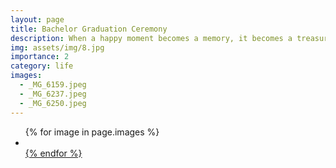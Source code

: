 ```yaml
---
layout: page
title: Bachelor Graduation Ceremony
description: When a happy moment becomes a memory, it becomes a treasure.
img: assets/img/8.jpg
importance: 2
category: life
images:
  - _MG_6159.jpeg
  - _MG_6237.jpeg
  - _MG_6250.jpeg
---
```


<style>
    .image-gallery {overflow: auto; margin-left: -1%!important;}
    .image-gallery a {float: left; display: block; margin: 0 0 1% 1%; width: 19%; text-align: center; text-decoration: none!important;}
    .image-gallery a span {display: block; text-overflow: ellipsis; overflow: hidden; white-space: nowrap; padding: 3px 0;}
    .image-gallery a img {width: 100%; display: block;}
</style>

<ul class="image-gallary">
{% for image in page.images %}
    <li class="something">
    <a rel="something" class="something" href="/assets/img/project/graduation-images/compressed/{{ image }}" />
    </li>
{% endfor %}
</ul>